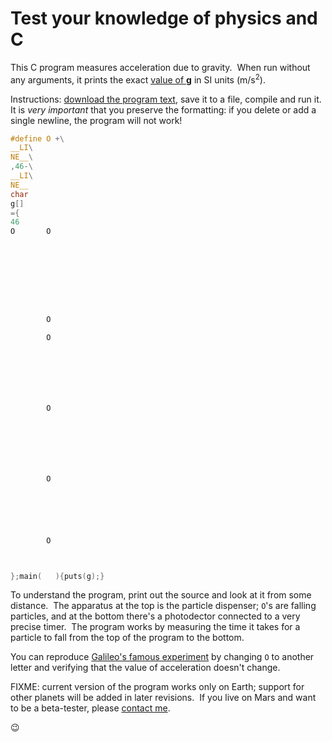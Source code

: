 # Test your knowledge of physics and C

This C program measures acceleration due to gravity.&nbsp;
When run without any arguments, it prints the exact
[value of **g**](http://physics.nist.gov/cgi-bin/cuu/Value?gn)
in SI units (m/s<sup>2</sup>).

Instructions: [download the program text](https://raw.githubusercontent.com/mishadynin/gravity/master/g.c),
save it to a file, compile and run it.  It is *very important*
that you preserve the formatting: if you delete or add a single newline,
the program will not work!

```C
#define O +\
__LI\
NE__\
,46-\
__LI\
NE__
char
g[]
={
46
O       O









        O

        O







        O







        O






        O



};main(   ){puts(g);}
```

To understand the program, print out the source and look at it from
some distance.&nbsp;
The apparatus at the top is the particle dispenser; `O`'s
are falling particles, and at the bottom there's a photodector
connected to a very precise timer.&nbsp;  The program works by measuring
the time it takes for a particle to fall from the top of the program
to the bottom.

You can reproduce [Galileo's famous experiment](https://en.wikipedia.org/wiki/Galileo%27s_Leaning_Tower_of_Pisa_experiment)
by changing `O` to another letter and verifying that the value of
acceleration doesn't change.

FIXME: current version of the program works only on Earth;
support for other planets will be added in later revisions.&nbsp;
If you live on Mars and want to be a beta-tester, please
[contact me](http://mishadynin.com/#contact).

:wink:
